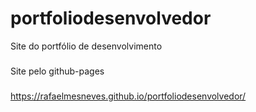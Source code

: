 # portfoliodesenvolvedor
Site do portfólio de desenvolvimento
###
###
Site pelo github-pages
###
https://rafaelmesneves.github.io/portfoliodesenvolvedor/
